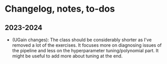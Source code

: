 # Changelog, notes, to-dos

## 2023-2024
- (UGain changes): The class should be considerably shorter as I've removed a lot of the exercises. It focuses more on diagnosing issues of the pipeline and less on the hyperparameter tuning/polynomial part. It might be useful to add more about tuning at the end.